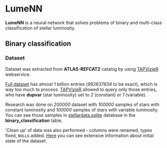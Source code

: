 # LumeNN

**LumeNN** is a neural network that solves problems of binary and multi-class classification of stellar luminosity.


## Binary classification

### Dataset

Dataset was extracted from **ATLAS-REFCAT2** catalog by using [TAPVizieR](https://tapvizier.cds.unistra.fr/adql)
webservice.

[Full dataset](https://archive.stsci.edu/hlsp/atlas-refcat2) has almost 1 billion entries 
(*992637834* to be exact), which is way too much to process.
[TAPVizieR](https://tapvizier.cds.unistra.fr/adql) allowed to query only those entries,
who have **dupvar** (star luminosity) set to *2* (constant) or *1* (variable).

Research was done on *200000* dataset with *100000* samples of stars with constant luminosity
and *100000* samples of stars with variable luminosity.
You can see those samples in [stellardata.sqlite](./data/stellardata.sqlite) database
in the **binary_classification** table.

'Clean up' of data was also performed - columns were renamed, types fixed, `NULL`s added.
[Here](https://vizier.cds.unistra.fr/viz-bin/VizieR-3?-source=J/ApJ/867/105/refcat2) you can see
extensive information about initial state of the dataset.
